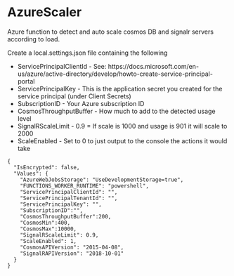 # AzureScaler
Azure function to detect and auto scale cosmos DB and signalr servers according to load.

Create a local.settings.json file containing the following

<ul>
<li>ServicePrincipalClientId - See: https://docs.microsoft.com/en-us/azure/active-directory/develop/howto-create-service-principal-portal</li>
<li>ServicePrincipalKey - This is the application secret you created for the service principal (under Client Secrets)</li>
<li>SubscriptionID - Your Azure subscription ID</li>
<li>CosmosThroughputBuffer - How much to add to the detected usage level</li>
<li>SignalRScaleLimit - 0.9 = If scale is 1000 and usage is 901 it will scale to 2000</li>
<li>ScaleEnabled - Set to 0 to just output to the console the actions it would take</li>
</ul>

    {
      "IsEncrypted": false,
      "Values": {
        "AzureWebJobsStorage": "UseDevelopmentStorage=true",
        "FUNCTIONS_WORKER_RUNTIME": "powershell",
        "ServicePrincipalClientId": "",
        "ServicePrincipalTenantId": "",
        "ServicePrincipalKey": "",
        "SubscriptionID":"",
        "CosmosThroughputBuffer":200,
        "CosmosMin":400,
        "CosmosMax":10000,
        "SignalRScaleLimit": 0.9, 
        "ScaleEnabled": 1,
        "CosmosAPIVersion": "2015-04-08",
        "SignalRAPIVersion": "2018-10-01"
      }
    }
